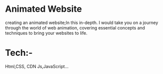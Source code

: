# Animated Website

creating an animated website;In this in-depth.
 I  would take you on a journey through the world of web animation,
 covering essential concepts and techniques to bring your websites to life.
# Tech:-

Html,CSS, CDN Js,JavaScript...